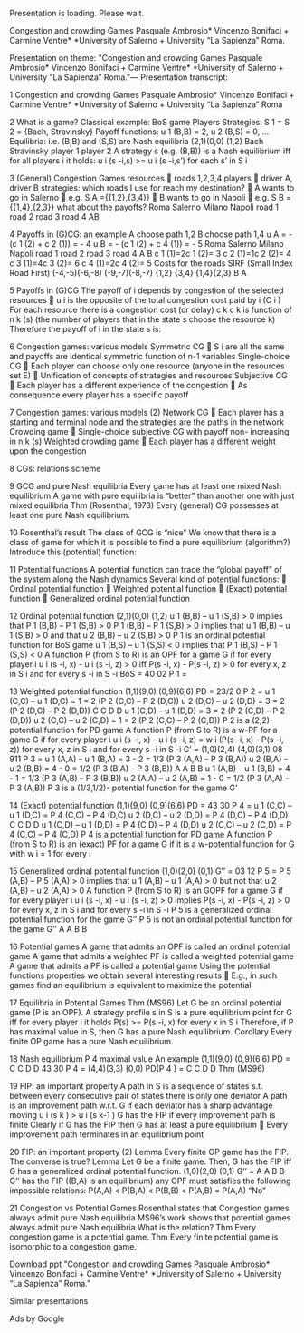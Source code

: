 Presentation is loading. Please wait.

Congestion and crowding Games Pasquale Ambrosio* Vincenzo Bonifaci + Carmine Ventre* *University of Salerno + University “La Sapienza” Roma.

Presentation on theme: "Congestion and crowding Games Pasquale Ambrosio* Vincenzo Bonifaci + Carmine Ventre* *University of Salerno + University “La Sapienza” Roma."— Presentation transcript:

1 Congestion and crowding Games Pasquale Ambrosio* Vincenzo Bonifaci + Carmine Ventre* *University of Salerno + University “La Sapienza” Roma

2 What is a game? Classical example: BoS game Players Strategies: S 1 = S 2 = {Bach, Stravinsky} Payoff functions: u 1 (B,B) = 2, u 2 (B,S) = 0, … Equilibria: i.e. (B,B) and (S,S) are Nash equilibria (2,1)(0,0) (1,2) Bach Stravinsky player 1 player 2 A strategy s (e.g. (B,B)) is a Nash equilibrium iff for all players i it holds: u i (s -i,s) >= u i (s -i,s’) for each s’ in S i

3 (General) Congestion Games resources  roads 1,2,3,4 players  driver A, driver B strategies: which roads I use for reach my destination?  A wants to go in Salerno  e.g. S A ={{1,2},{3,4}}  B wants to go in Napoli  e.g. S B ={{1,4},{2,3}} what about the payoffs? Roma Salerno Milano Napoli road 1 road 2 road 3 road 4 AB

4 Payoffs in (G)CG: an example A choose path 1,2 B choose path 1,4 u A = - (c 1 (2) + c 2 (1)) = - 4 u B = - (c 1 (2) + c 4 (1)) = - 5 Roma Salerno Milano Napoli road 1 road 2 road 3 road 4 A B c 1 (1)=2c 1 (2)= 3 c 2 (1)=1c 2 (2)= 4 c 3 (1)=4c 3 (2)= 6 c 4 (1)=2c 4 (2)= 5 Costs for the roads SIRF (Small Index Road First) (-4,-5)(-6,-8) (-9,-7)(-8,-7) {1,2} {3,4} {1,4}{2,3} B A

5 Payoffs in (G)CG The payoff of i depends by congestion of the selected resources  u i is the opposite of the total congestion cost paid by i (C i ) For each resource there is a congestion cost (or delay) c k c k is function of n k (s) (the number of players that in the state s choose the resource k) Therefore the payoff of i in the state s is:

6 Congestion games: various models Symmetric CG  S i are all the same and payoffs are identical symmetric function of n-1 variables Single-choice CG  Each player can choose only one resource (anyone in the resources set E)  Unification of concepts of strategies and resources Subjective CG  Each player has a different experience of the congestion  As consequence every player has a specific payoff

7 Congestion games: various models (2) Network CG  Each player has a starting and terminal node and the strategies are the paths in the network Crowding game  Single-choice subjective CG with payoff non- increasing in n k (s) Weighted crowding game  Each player has a different weight upon the congestion

8 CGs: relations scheme

9 GCG and pure Nash equilibria Every game has at least one mixed Nash equilibrium A game with pure equilibria is “better” than another one with just mixed equilibria Thm (Rosenthal, 1973) Every (general) CG possesses at least one pure Nash equilibrium.

10 Rosenthal’s result The class of GCG is “nice” We know that there is a class of game for which it is possible to find a pure equilibrium (algorithm?) Introduce this (potential) function:

11 Potential functions A potential function can trace the “global payoff” of the system along the Nash dynamics Several kind of potential functions:  Ordinal potential function  Weighted potential function  (Exact) potential function  Generalized ordinal potential function

12 Ordinal potential function (2,1)(0,0) (1,2) u 1 (B,B) – u 1 (S,B) > 0 implies that P 1 (B,B) – P 1 (S,B) > 0 P 1 (B,B) – P 1 (S,B) > 0 implies that u 1 (B,B) – u 1 (S,B) > 0 and that u 2 (B,B) – u 2 (S,B) > 0 P 1 is an ordinal potential function for BoS game u 1 (B,S) – u 1 (S,S) < 0 implies that P 1 (B,S) – P 1 (S,S) < 0 A function P (from S to R) is an OPF for a game G if for every player i u i (s -i, x) - u i (s -i, z) > 0 iff P(s -i, x) - P(s -i, z) > 0 for every x, z in S i and for every s -i in S -i BoS = 40 02 P 1 =

13 Weighted potential function (1,1)(9,0) (0,9)(6,6) PD = 23/2 0 P 2 = u 1 (C,C) – u 1 (D,C) = 1 = 2 (P 2 (C,C) – P 2 (D,C)) u 2 (D,C) – u 2 (D,D) = 3 = 2 (P 2 (D,C) – P 2 (D,D)) C C D D u 1 (C,D) – u 1 (D,D) = 3 = 2 (P 2 (C,D) – P 2 (D,D)) u 2 (C,C) – u 2 (C,D) = 1 = 2 (P 2 (C,C) – P 2 (C,D)) P 2 is a (2,2)-potential function for PD game A function P (from S to R) is a w-PF for a game G if for every player i u i (s -i, x) - u i (s -i, z) = w i (P(s -i, x) - P(s -i, z)) for every x, z in S i and for every s -i in S -i G’ = (1,0)(2,4) (4,0)(3,1) 08 911 P 3 = u 1 (A,A) – u 1 (B,A) = 3 - 2 = 1/3 (P 3 (A,A) – P 3 (B,A)) u 2 (B,A) – u 2 (B,B) = 4 - 0 = 1/2 (P 3 (B,A) – P 3 (B,B)) A A B B u 1 (A,B) – u 1 (B,B) = 4 - 1 = 1/3 (P 3 (A,B) – P 3 (B,B)) u 2 (A,A) – u 2 (A,B) = 1 - 0 = 1/2 (P 3 (A,A) – P 3 (A,B)) P 3 is a (1/3,1/2)- potential function for the game G’

14 (Exact) potential function (1,1)(9,0) (0,9)(6,6) PD = 43 30 P 4 = u 1 (C,C) – u 1 (D,C) = P 4 (C,C) – P 4 (D,C) u 2 (D,C) – u 2 (D,D) = P 4 (D,C) – P 4 (D,D) C C D D u 1 (C,D) – u 1 (D,D) = P 4 (C,D) – P 4 (D,D) u 2 (C,C) – u 2 (C,D) = P 4 (C,C) – P 4 (C,D) P 4 is a potential function for PD game A function P (from S to R) is an (exact) PF for a game G if it is a w-potential function for G with w i = 1 for every i

15 Generalized ordinal potential function (1,0)(2,0) (0,1) G’’ = 03 12 P 5 = P 5 (A,B) – P 5 (A,A) > 0 implies that u 1 (A,B) – u 1 (A,A) > 0 but not that u 2 (A,B) – u 2 (A,A) > 0 A function P (from S to R) is an GOPF for a game G if for every player i u i (s -i, x) - u i (s -i, z) > 0 implies P(s -i, x) - P(s -i, z) > 0 for every x, z in S i and for every s -i in S -i P 5 is a generalized ordinal potential function for the game G’’ P 5 is not an ordinal potential function for the game G’’ A A B B

16 Potential games A game that admits an OPF is called an ordinal potential game A game that admits a weighted PF is called a weighted potential game A game that admits a PF is called a potential game Using the potential functions properties we obtain several interesting results  E.g., in such games find an equilibrium is equivalent to maximize the potential

17 Equilibria in Potential Games Thm (MS96) Let G be an ordinal potential game (P is an OPF). A strategy profile s in S is a pure equilibrium point for G iff for every player i it holds P(s) >= P(s -i, x) for every x in S i Therefore, if P has maximal value in S, then G has a pure Nash equilibrium. Corollary Every finite OP game has a pure Nash equilibrium.

18 Nash equilibrium P 4 maximal value An example (1,1)(9,0) (0,9)(6,6) PD = C C D D 43 30 P 4 = (4,4)(3,3) (0,0) PD(P 4 ) = C C D D Thm (MS96)

19 FIP: an important property A path in S is a sequence of states s.t. between every consecutive pair of states there is only one deviator A path is an improvement path w.r.t. G if each deviator has a sharp advantage moving u i (s k ) > u i (s k-1 ) G has the FIP if every improvement path is finite Clearly if G has the FIP then G has at least a pure equilibrium  Every improvement path terminates in an equilibrium point

20 FIP: an important property (2) Lemma Every finite OP game has the FIP. The converse is true? Lemma Let G be a finite game. Then, G has the FIP iff G has a generalized ordinal potential function. (1,0)(2,0) (0,1) G’’ = A A B B G’’ has the FIP ((B,A) is an equilibrium) any OPF must satisfies the following impossible relations: P(A,A) < P(B,A) < P(B,B) < P(A,B) = P(A,A) “No”

21 Congestion vs Potential Games Rosenthal states that Congestion games always admit pure Nash equilibria MS96’s work shows that potential games always admit pure Nash equilibria What is the relation? Thm Every congestion game is a potential game. Thm Every finite potential game is isomorphic to a congestion game.


Download ppt "Congestion and crowding Games Pasquale Ambrosio* Vincenzo Bonifaci + Carmine Ventre* *University of Salerno + University “La Sapienza” Roma."

Similar presentations


Ads by Google
